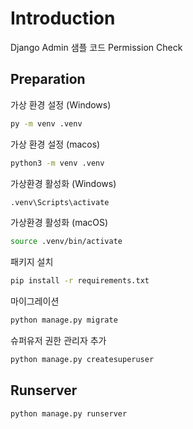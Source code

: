 # Introduction

Django Admin 샘플 코드
Permission Check

## Preparation

가상 환경 설정 (Windows)

```cmd
py -m venv .venv
```

가상 환경 설정 (macos)

```zsh
python3 -m venv .venv
```

가상환경 활성화 (Windows)

```cmd
.venv\Scripts\activate
```

가상환경 활성화 (macOS)

```zsh
source .venv/bin/activate
```

패키지 설치

```zsh
pip install -r requirements.txt
```

마이그레이션

```zsh
python manage.py migrate
```

슈퍼유저 권한 관리자 추가

```zsh
python manage.py createsuperuser
```

## Runserver

```zsh
python manage.py runserver
```
